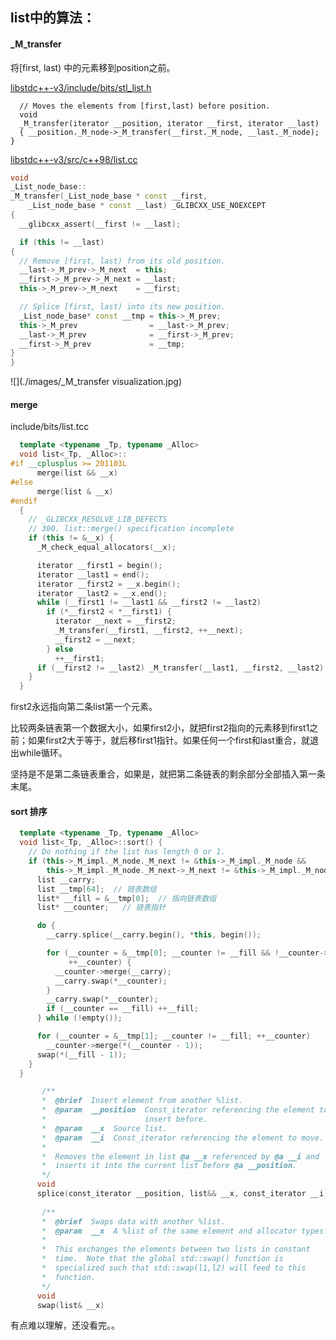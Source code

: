 ## list中的算法：

#### _M_transfer

将[first, last) 中的元素移到position之前。

[libstdc++-v3/include/bits/stl_list.h](https://sourcegraph.com/github.com/gyfffffff/gcc@7360cba833cd921631818428a851e03ea88f1e8a/-/blob/libstdc++-v3/include/bits/stl_list.h?L1988:7-1988:18)

      // Moves the elements from [first,last) before position.
      void
      _M_transfer(iterator __position, iterator __first, iterator __last)
      { __position._M_node->_M_transfer(__first._M_node, __last._M_node); }

[libstdc++-v3/src/c++98/list.cc](https://sourcegraph.com/github.com/gyfffffff/gcc@7360cba833cd921631818428a851e03ea88f1e8a/-/blob/libstdc++-v3/src/c++98/list.cc?L94:5-94:16)

```C++
void
_List_node_base::
_M_transfer(_List_node_base * const __first,
	_List_node_base * const __last) _GLIBCXX_USE_NOEXCEPT
{
  __glibcxx_assert(__first != __last);

  if (this != __last)
{
  // Remove [first, last) from its old position.
  __last->_M_prev->_M_next  = this;
  __first->_M_prev->_M_next = __last;
  this->_M_prev->_M_next    = __first;

  // Splice [first, last) into its new position.
  _List_node_base* const __tmp = this->_M_prev;
  this->_M_prev                = __last->_M_prev;
  __last->_M_prev              = __first->_M_prev;
  __first->_M_prev             = __tmp;
}
}
```
![](./images/_M_transfer visualization.jpg)

#### merge 

include/bits/list.tcc

```C++
  template <typename _Tp, typename _Alloc>
  void list<_Tp, _Alloc>::
#if __cplusplus >= 201103L
      merge(list && __x)
#else
      merge(list & __x)
#endif
  {
    // _GLIBCXX_RESOLVE_LIB_DEFECTS
    // 300. list::merge() specification incomplete
    if (this != &__x) {
      _M_check_equal_allocators(__x);

      iterator __first1 = begin();
      iterator __last1 = end();
      iterator __first2 = __x.begin();
      iterator __last2 = __x.end();
      while (__first1 != __last1 && __first2 != __last2)
        if (*__first2 < *__first1) {
          iterator __next = __first2;
          _M_transfer(__first1, __first2, ++__next);
          __first2 = __next;
        } else
          ++__first1;
      if (__first2 != __last2) _M_transfer(__last1, __first2, __last2);
    }
  }
```

first2永远指向第二条list第一个元素。

比较两条链表第一个数据大小，如果first2小，就把first2指向的元素移到first1之前；如果first2大于等于，就后移first1指针。如果任何一个first和last重合，就退出while循环。

坚持是不是第二条链表重合，如果是，就把第二条链表的剩余部分全部插入第一条末尾。

#### sort 排序

```C++
  template <typename _Tp, typename _Alloc>
  void list<_Tp, _Alloc>::sort() {
    // Do nothing if the list has length 0 or 1.
    if (this->_M_impl._M_node._M_next != &this->_M_impl._M_node &&
        this->_M_impl._M_node._M_next->_M_next != &this->_M_impl._M_node) {
      list __carry;
      list __tmp[64];  // 链表数组
      list* __fill = &__tmp[0];  // 指向链表数组
      list* __counter;   // 链表指针

      do {
        __carry.splice(__carry.begin(), *this, begin());

        for (__counter = &__tmp[0]; __counter != __fill && !__counter->empty();
             ++__counter) {
          __counter->merge(__carry);
          __carry.swap(*__counter);
        }
        __carry.swap(*__counter);
        if (__counter == __fill) ++__fill;
      } while (!empty());

      for (__counter = &__tmp[1]; __counter != __fill; ++__counter)
        __counter->merge(*(__counter - 1));
      swap(*(__fill - 1));
    }
  }

       /**
       *  @brief  Insert element from another %list.
       *  @param  __position  Const_iterator referencing the element to
       *                      insert before.
       *  @param  __x  Source list.
       *  @param  __i  Const_iterator referencing the element to move.
       *
       *  Removes the element in list @a __x referenced by @a __i and
       *  inserts it into the current list before @a __position.
       */
      void
      splice(const_iterator __position, list&& __x, const_iterator __i) noexcept
          
       /**
       *  @brief  Swaps data with another %list.
       *  @param  __x  A %list of the same element and allocator types.
       *
       *  This exchanges the elements between two lists in constant
       *  time.  Note that the global std::swap() function is
       *  specialized such that std::swap(l1,l2) will feed to this
       *  function.
       */
      void
      swap(list& __x)
```

有点难以理解，还没看完。。
